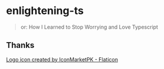 # enlightening-ts

> or: How I Learned to Stop Worrying and Love Typescript

## Thanks

[Logo icon created by IconMarketPK - Flaticon](https://www.flaticon.com/free-icons/creativity)
